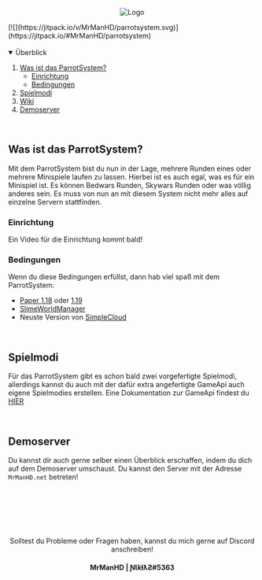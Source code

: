 <p align="center">
  <img src="https://i.postimg.cc/v8VzwS4r/parrotsystem-banner.png" alt="Logo">
</p>
[![](https://jitpack.io/v/MrManHD/parrotsystem.svg)](https://jitpack.io/#MrManHD/parrotsystem)


<br />
<br />

<details open="open">
  <summary>Überblick</summary>
  <ol>
    <li>
      <a href="#was-ist-das-parrotsystem">Was ist das ParrotSystem?</a>
      <ul>
        <li><a href="#einrichtung">Einrichtung</a></li>
        <li><a href="#bedingungen">Bedingungen</a></li>
      </ul>
    </li>
    <li><a href="#spielmodi">Spielmodi</a></li>
    <li><a href="https://github.com/MrManHD/parrotsystem/wiki">Wiki</a></li>
    <li><a href="#demoserver">Demoserver</a></li>
  </ol>
</details>

<br />

## Was ist das ParrotSystem?
Mit dem ParrotSystem bist du nun in der Lage, mehrere Runden eines oder mehrere Minispiele laufen zu lassen. Hierbei ist es auch egal, was es für ein Minispiel ist. Es können Bedwars Runden, Skywars Runden oder was völlig anderes sein. Es muss von nun an mit diesem System nicht mehr alles auf einzelne Servern stattfinden.

### Einrichtung
Ein Video für die Einrichtung kommt bald!

### Bedingungen
Wenn du diese Bedingungen erfüllst, dann hab viel spaß mit dem ParrotSystem:
* <a href="https://papermc.io/downloads#Paper-1.18">Paper 1.18</a> oder <a href="https://papermc.io/downloads#Paper-1.19">1.19</a>
* <a href="https://github.com/MrManHD/Advanced-Slime-World-Manager">SlimeWorldManager</a>
* Neuste Version von <a href="https://www.spigotmc.org/resources/simplecloud-simplify-your-network.79466/">SimpleCloud</a>

<br>

## Spielmodi
Für das ParrotSystem gibt es schon bald zwei vorgefertigte Spielmodi, allerdings kannst du auch mit der dafür extra angefertigte GameApi auch eigene Spielmodies erstellen. Eine Dokumentation zur GameApi findest du <a href="https://github.com/MrManHD/gameapi">HIER</a>

<br>

## Demoserver
Du kannst dir auch gerne selber einen Überblick erschaffen, indem du dich auf dem Demoserver umschaust. Du kannst den Server mit der Adresse ``MrManHD.net`` betreten!

<br>
<br>
<br>
<br>
<br>

<p align="center">
Solltest du Probleme oder Fragen haben, kannst du mich gerne auf Discord anschreiben! <h4 align="center">MrManHD | ƝƖƙƚƛƧ#5363</h3>
</p>

